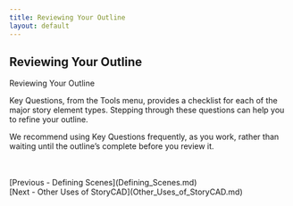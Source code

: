 ```yaml
---
title: Reviewing Your Outline
layout: default
---
```

## Reviewing Your Outline ##
Reviewing Your Outline

Key Questions, from the Tools menu, provides a checklist for each of the major story element types. Stepping through these questions can help you to refine your outline.

We recommend using Key Questions frequently, as you work, rather than waiting until the outline’s complete before you review it.

 <br/>
 <br/>
[Previous - Defining Scenes](Defining_Scenes.md) <br/>
[Next - Other Uses of StoryCAD](Other_Uses_of_StoryCAD.md) <br/>
